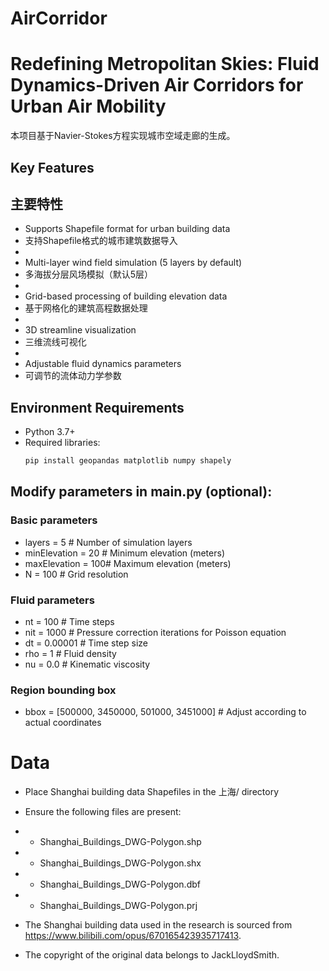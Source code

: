 # AirCorridor
# Redefining Metropolitan Skies: Fluid Dynamics-Driven Air Corridors for Urban Air Mobility
本项目基于Navier-Stokes方程实现城市空域走廊的生成。

## Key Features
## 主要特性
- Supports Shapefile format for urban building data
- 支持Shapefile格式的城市建筑数据导入
- 
- Multi-layer wind field simulation (5 layers by default)
- 多海拔分层风场模拟（默认5层）
- 
- Grid-based processing of building elevation data
- 基于网格化的建筑高程数据处理
- 
- 3D streamline visualization
- 三维流线可视化
- 
- Adjustable fluid dynamics parameters
- 可调节的流体动力学参数

## Environment Requirements
- Python 3.7+
- Required libraries:
  ```bash
  pip install geopandas matplotlib numpy shapely

## Modify parameters in main.py (optional):
### Basic parameters
- layers = 5        # Number of simulation layers
- minElevation = 20 # Minimum elevation (meters)
- maxElevation = 100# Maximum elevation (meters)
- N = 100           # Grid resolution

### Fluid parameters
- nt = 100          # Time steps
- nit = 1000        # Pressure correction iterations for Poisson equation
- dt = 0.00001      # Time step size
- rho = 1           # Fluid density
- nu = 0.0          # Kinematic viscosity

### Region bounding box
- bbox = [500000, 3450000, 501000, 3451000]  # Adjust according to actual coordinates

# Data
- Place Shanghai building data Shapefiles in the 上海/ directory
- Ensure the following files are present:
- - Shanghai_Buildings_DWG-Polygon.shp
- - Shanghai_Buildings_DWG-Polygon.shx
- - Shanghai_Buildings_DWG-Polygon.dbf
- - Shanghai_Buildings_DWG-Polygon.prj

- The Shanghai building data used in the research is sourced from https://www.bilibili.com/opus/670165423935717413.
- The copyright of the original data belongs to JackLloydSmith.
